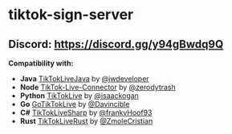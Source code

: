 # tiktok-sign-server
   
## Discord: <a href="https://discord.gg/y94gBwdq9Q">https://discord.gg/y94gBwdq9Q</a>
 
<b>Compatibility with:</b>
- **Java** [TikTokLiveJava](https://github.com/jwdeveloper/TikTokLiveJava) by [@jwdeveloper](https://github.com/jwdeveloper)
- **Node** [TikTok-Live-Connector](https://github.com/isaackogan/TikTok-Live-Connector) by [@zerodytrash](https://github.com/zerodytrash)
- **Python** [TikTokLive](https://github.com/isaackogan/TikTokLive) by [@isaackogan](https://github.com/isaackogan)
- **Go** [GoTikTokLive](https://github.com/Davincible/gotiktoklive) by [@Davincible](https://github.com/Davincible)
- **C#** [TikTokLiveSharp](https://github.com/frankvHoof93/TikTokLiveSharp) by [@frankvHoof93](https://github.com/frankvHoof93)
- **Rust** [TikTokLiveRust](https://github.com/jwdeveloper/TikTokLiveRust) by [@ZmoleCristian](https://github.com/jwdeveloper/TikTokLiveRust)
 
